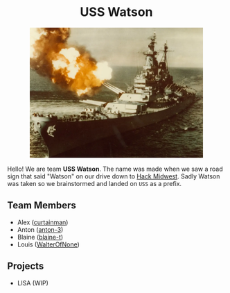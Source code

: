 
<div align="center">
    <h1>USS Watson</h1>
    <img src="img/USS-Watson.webp" alt="USS Watson Profile Picture" height="300"/>
</div>

Hello! We are team **USS Watson**. The name was made when we saw a road sign that said "Watson" on our drive down to [Hack Midwest](https://hackmidwest.com/). Sadly Watson was taken so we brainstormed and landed on `USS` as a prefix.

## Team Members

- Alex ([curtainman](https://github.com/curtainman/))
- Anton ([anton-3](https://github.com/anton-3/))
- Blaine ([blaine-t](https://github.com/blaine-t/))
- Louis ([WalterOfNone](https://github.com/WalterOfNone/))

## Projects

- LISA (WIP)
